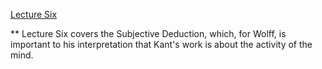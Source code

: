 
[Lecture Six](https://www.youtube.com/watch?v=Fgsti9nWnJ8)

** Lecture Six covers the Subjective Deduction, which, for Wolff, is important to his interpretation that Kant's work is about the activity of the mind.
